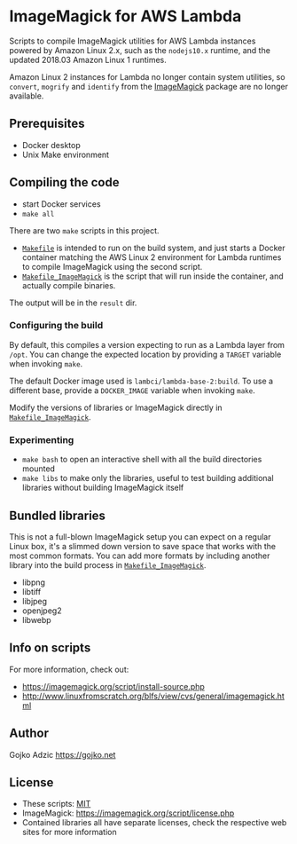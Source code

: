 # ImageMagick for AWS Lambda

Scripts to compile ImageMagick utilities for AWS Lambda instances powered by Amazon Linux 2.x, such as the `nodejs10.x` runtime, and the updated 2018.03 Amazon Linux 1 runtimes. 

Amazon Linux 2 instances for Lambda no longer contain system utilities, so `convert`, `mogrify` and `identify` from the [ImageMagick](https://imagemagick.org) package are no longer available. 

## Prerequisites

* Docker desktop
* Unix Make environment

## Compiling the code

* start Docker services
* `make all`

There are two `make` scripts in this project.

* [`Makefile`](Makefile) is intended to run on the build system, and just starts a Docker container matching the AWS Linux 2 environment for Lambda runtimes to compile ImageMagick using the second script.
* [`Makefile_ImageMagick`](Makefile_ImageMagick) is the script that will run inside the container, and actually compile binaries. 

The output will be in the `result` dir.

### Configuring the build

By default, this compiles a version expecting to run as a Lambda layer from `/opt`. You can change the expected location by providing a `TARGET` variable when invoking `make`.

The default Docker image used is `lambci/lambda-base-2:build`. To use a different base, provide a `DOCKER_IMAGE` variable when invoking `make`.

Modify the versions of libraries or ImageMagick directly in [`Makefile_ImageMagick`](Makefile_ImageMagick).

### Experimenting

* `make bash` to open an interactive shell with all the build directories mounted
* `make libs` to make only the libraries, useful to test building additional libraries without building ImageMagick itself

## Bundled libraries

This is not a full-blown ImageMagick setup you can expect on a regular Linux box, it's a slimmed down version to save space that works with the most common formats. You can add more formats by including another library into the build process in [`Makefile_ImageMagick`](Makefile_ImageMagick).

* libpng
* libtiff
* libjpeg
* openjpeg2
* libwebp

## Info on scripts

For more information, check out:

* https://imagemagick.org/script/install-source.php
* http://www.linuxfromscratch.org/blfs/view/cvs/general/imagemagick.html

## Author

Gojko Adzic <https://gojko.net>

## License

* These scripts: [MIT](https://opensource.org/licenses/MIT)
* ImageMagick: https://imagemagick.org/script/license.php
* Contained libraries all have separate licenses, check the respective web sites for more information
